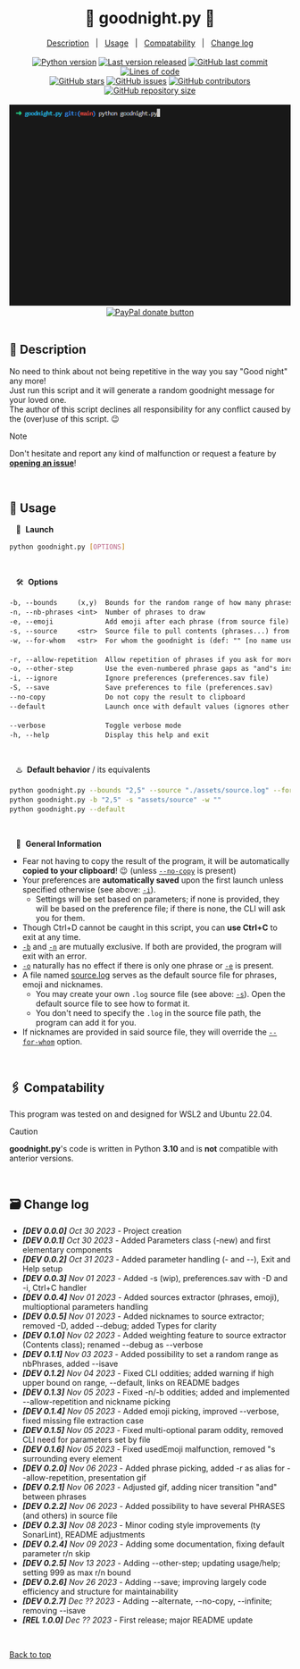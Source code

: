<div align="center" id="top">
    <h1>🌙 goodnight.py 🌙</h1>
</div>

<div align="center">
    <a href="#full_moon_with_face-description">Description</a> &#xa0; | &#xa0;
    <a href="#city_sunset-usage">Usage</a> &#xa0; | &#xa0;
    <a href="#paperclips-compatability">Compatability</a> &#xa0; | &#xa0;
    <a href="#card_file_box-change-log">Change log</a>
</div>
&#xa0;
<div align="center">
    <a href="#top"><img alt="Python version" src="https://img.shields.io/badge/Python-3.10+-blue?logo=python" /></a>
    <a href="#card_file_box-change-log"><img alt="Last version released" src="https://img.shields.io/badge/release-v0.2.6-blue?logo=windows-terminal" /></a>
    <a href="https://github.com/QuentindiMeo/goodnight.py/commits/main"><img alt="GitHub last commit" src="https://img.shields.io/github/last-commit/QuentindiMeo/goodnight.py?color=blueviolet&logo=clarifai" /></a>
    <a href="#top"><img alt="Lines of code" src="https://tokei.rs/b1/github/QuentindiMeo/goodnight.py?category=code" /></a>
    <!-- <img alt="Lines of code" src="https://img.shields.io/tokei/lines/github/QuentindiMeo/goodnight.py?color=green&logo=haveibeenpwned" /> -->
    <!-- <img alt="TODO" src="https://img.shields.io/endpoint?url=https://todos.tickgit.com/badge?repo=github.com/quentindimeo/goodnight.py" /> -->
</div>
<div align="center">
    <a href="https://github.com/QuentindiMeo/goodnight.py/stargazers"><img alt="GitHub stars" src="https://img.shields.io/github/stars/QuentindiMeo/goodnight.py?color=yellow&logo=github" /></a>
    <a href="https://github.com/QuentindiMeo/goodnight.py/issues"><img alt="GitHub issues" src="https://img.shields.io/github/issues/QuentindiMeo/goodnight.py?color=forestgreen&logo=target" /></a>
    <a href="https://github.com/QuentindiMeo/goodnight.py/graphs/contributors"><img alt="GitHub contributors" src="https://img.shields.io/github/contributors/QuentindiMeo/goodnight.py?color=red&logo=stackedit" /></a>
    <a href="#top"><img alt="GitHub repository size" src="https://img.shields.io/github/languages/code-size/quentindimeo/goodnight.py?color=blue&logo=frontify" /></a>
</div>
&#xa0;
<div align="center" width="75%">
    <a href="#top"><abbr title="Demonstration v0.2.0">
    <img alt="Demo v0.2.0" src="./assets/demo_head.gif" />
    </abbr></a>
</div>
<div align="center">
    <a href="https://www.paypal.com/cgi-bin/webscr?cmd=_s-xclick&hosted_button_id=Z9V98YGZMK8CU">
    <img alt="PayPal donate button" src="https://raw.githubusercontent.com/stefan-niedermann/paypal-donate-button/master/paypal-donate-button.png" width="22%" />
    </a>
</div>
&#xa0;

## :full_moon_with_face: Description

No need to think about not being repetitive in the way you say "Good night" any more!  
Just run this script and it will generate a random goodnight message for your loved one.  
The author of this script declines all responsibility for any conflict caused by the (over)use of this script. :wink:

> [!NOTE]
> Don't hesitate and report any kind of malfunction or request a feature by [**opening an issue**](https://github.com/QuentindiMeo/goodnight.py/issues)!

&#xa0;

## :city_sunset: Usage

&nbsp;&nbsp; :checkered_flag:&nbsp; **Launch**

``` bash
python goodnight.py [OPTIONS]
```

&#xa0;

&nbsp;&nbsp; :hammer_and_wrench:&nbsp; **Options**

``` txt
-b, --bounds     (x,y)  Bounds for the random range of how many phrases to draw (def: 2,5)
-n, --nb-phrases <int>  Number of phrases to draw
-e, --emoji             Add emoji after each phrase (from source file)
-s, --source     <str>  Source file to pull contents (phrases...) from (def: ./assets/source.log)
-w, --for-whom   <str>  For whom the goodnight is (def: "" [no name used])

-r, --allow-repetition  Allow repetition of phrases if you ask for more than there are in the source file
-o, --other-step        Use the even-numbered phrase gaps as "and"s instead of commas (def: odd-)
-i, --ignore            Ignore preferences (preferences.sav file)
-S, --save              Save preferences to file (preferences.sav)
--no-copy               Do not copy the result to clipboard
--default               Launch once with default values (ignores other parameters)

--verbose               Toggle verbose mode
-h, --help              Display this help and exit
```

&#xa0;

&nbsp;&nbsp; :hotsprings:&nbsp; **Default behavior** / its equivalents

``` bash
python goodnight.py --bounds "2,5" --source "./assets/source.log" --for-whom ""
python goodnight.py -b "2,5" -s "assets/source" -w ""
python goodnight.py --default
```

&#xa0;

&nbsp;&nbsp; :bookmark_tabs:&nbsp; **General Information**

- Fear not having to copy the result of the program, it will be automatically **copied to your clipboard**! :wink: (unless [`--no-copy`](#city_sunset-usage) is present)
- Your preferences are **automatically saved** upon the first launch unless specified otherwise (see above: [`-i`](#city_sunset-usage)).
  - Settings will be set based on parameters; if none is provided, they will be based on the preference file; if there is none, the CLI will ask you for them.
- Though Ctrl+D cannot be caught in this script, you can **use Ctrl+C** to exit at any time.
- [`-b`](#city_sunset-usage) and [`-n`](#city_sunset-usage) are mutually exclusive. If both are provided, the program will exit with an error.
- [`-o`](#city_sunset-usage) naturally has no effect if there is only one phrase or [`-e`](#city_sunset-usage) is present.
- A file named [source.log](./assets/source.log) serves as the default source file for phrases, emoji and nicknames.
  - You may create your own `.log` source file (see above: [`-s`](#city_sunset-usage)). Open the default source file to see how to format it.
  - You don't need to specify the `.log` in the source file path, the program can add it for you.
- If nicknames are provided in said source file, they will override the [`--for-whom`](#city_sunset-usage) option.

&#xa0;

## :paperclips: Compatability

This program was tested on and designed for WSL2 and Ubuntu 22.04.

> [!CAUTION]
> **goodnight.py**'s code is written in Python **3.10** and is **not** compatible with anterior versions.

&#xa0;

## :card_file_box: Change log

- ***[DEV 0.0.0]** Oct 30 2023* - Project creation
- ***[DEV 0.0.1]** Oct 30 2023* - Added Parameters class (-new) and first elementary components
- ***[DEV 0.0.2]** Oct 31 2023* - Added parameter handling (- and --), Exit and Help setup
- ***[DEV 0.0.3]** Nov 01 2023* - Added -s (wip), preferences.sav with -D and -i, Ctrl+C handler
- ***[DEV 0.0.4]** Nov 01 2023* - Added sources extractor (phrases, emoji), multioptional parameters handling
- ***[DEV 0.0.5]** Nov 01 2023* - Added nicknames to source extractor; removed -D, added --debug; added Types for clarity
- ***[DEV 0.1.0]** Nov 02 2023* - Added weighting feature to source extractor (Contents class); renamed --debug as --verbose
- ***[DEV 0.1.1]** Nov 03 2023* - Added possibility to set a random range as nbPhrases, added --isave
- ***[DEV 0.1.2]** Nov 04 2023* - Fixed CLI oddities; added warning if high upper bound on range, --default, links on README badges
- ***[DEV 0.1.3]** Nov 05 2023* - Fixed -n/-b oddities; added and implemented --allow-repetition and nickname picking
- ***[DEV 0.1.4]** Nov 05 2023* - Added emoji picking, improved --verbose, fixed missing file extraction case
- ***[DEV 0.1.5]** Nov 05 2023* - Fixed multi-optional param oddity, removed CLI need for parameters set by file
- ***[DEV 0.1.6]** Nov 05 2023* - Fixed usedEmoji malfunction, removed "s surrounding every element
- ***[DEV 0.2.0]** Nov 06 2023* - Added phrase picking, added -r as alias for --allow-repetition, presentation gif
- ***[DEV 0.2.1]** Nov 06 2023* - Adjusted gif, adding nicer transition "and" between phrases
- ***[DEV 0.2.2]** Nov 06 2023* - Added possibility to have several PHRASES (and others) in source file
- ***[DEV 0.2.3]** Nov 08 2023* - Minor coding style improvements (ty SonarLint), README adjustments
- ***[DEV 0.2.4]** Nov 09 2023* - Adding some documentation, fixing default parameter r/n skip
- ***[DEV 0.2.5]** Nov 13 2023* - Adding --other-step; updating usage/help; setting 999 as max r/n bound
- ***[DEV 0.2.6]** Nov 26 2023* - Adding --save; improving largely code efficiency and structure for maintainability
- ***[DEV 0.2.7]** Dec ?? 2023* - Adding --alternate, --no-copy, --infinite; removing --isave
- ***[REL 1.0.0]** Dec ?? 2023* - First release; major README update

<br />

[Back to top](#top)
